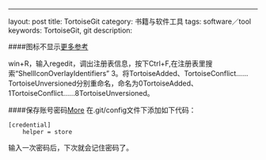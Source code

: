 ---
layout: post
title: TortoiseGit
category: 书籍与软件工具
tags: software／tool
keywords: TortoiseGit, git
description: 

####图标不显示[更多参考](http://blog.csdn.net/lishehe/article/details/8257545)

win+R，输入regedit，调出注册表信息，按下Ctrl+F,在注册表里搜索“ShellIconOverlayIdentifiers”
3。将TortoiseAdded、TortoiseConflict……TortoiseUnversioned分别重命名，命名为0TortoiseAdded、1TortoiseConflict……8TortoiseUnversioned。

####保存账号密码[More](http://my.oschina.net/jjyuangu/blog/232798?p=1)
在.git/config文件下添加如下代码：

```
[credential]
	helper = store
```

输入一次密码后，下次就会记住密码了。
